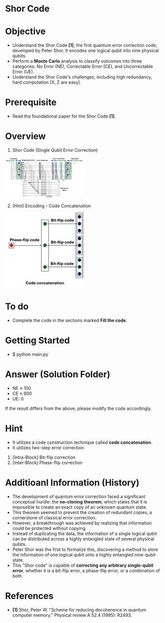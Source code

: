 # Shor Code

# Objective
- Understand the Shor Code **[1]**, the first quantum error correction code, developed by Peter Shor. It encodes one logical qubit into nine physical qubits.
- Perform a **Monte Carlo** analysis to classify outcomes into three categories: No Error (NE), Correctable Error (CE), and Uncorrectable Error (UE).
- Understand the Shor Code's challenges, including high redundancy, hard computation [X, Z are easy].

# Prerequisite
- Read the foundational paper for the Shor Code **[1]**.

# Overview
1) Shor Code (Single Qubit Error Correction)
<img src="images/Overview_Shor_Code.png" alt="Shor_Code" width="50%">

2) (Hint) Encoding - Code Concatenation
<img src="images/Code_Concatenation.png" alt="Code_Concatenation" width="50%">

# To do
- Complete the code in the sections marked **Fill the code**.

# Getting Started
- $ python main.py

# Answer (Solution Folder)
- NE ≈ 100
- CE ≈ 900
- UE: 0

If the result differs from the above, please modify the code accordingly.

# Hint
- It utilizes a code construction technique called **code concatenation**.
- It utilizes two-step error correction
 1) [Intra-Block] Bit-flip correction
 2) [Inter-Block] Phase-flip correction

# Additioanl Information (History)
- The development of quantum error correction faced a significant conceptual hurdle: the **no-cloning theorem**, which states that it is impossible to create an exact copy of an unknown quantum state.
- This theorem seemed to prevent the creation of redundant copies, a cornerstone of classical error correction.
- However, a breakthrough was achieved by realizing that information could be protected without copying.
- Instead of duplicating the data, the information of a single logical qubit can be distributed across a highly entangled state of several physical qubits.
- Peter Shor was the first to formalize this, discovering a method to store the information of one logical qubit onto a highly entangled nine-qubit state.
- This "Shor code" is capable of **correcting any arbitrary single-qubit error**, whether it is a bit-flip error, a phase-flip error, or a combination of both.

# References
- **[1]** Shor, Peter W. "Scheme for reducing decoherence in quantum computer memory." Physical review A 52.4 (1995): R2493.

